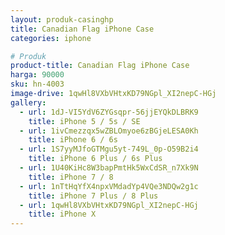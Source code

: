 ```yaml
---
layout: produk-casinghp
title: Canadian Flag iPhone Case
categories: iphone

# Produk
product-title: Canadian Flag iPhone Case
harga: 90000
sku: hn-4003
image-drive: 1qwHl8VXbVHtxKD79NGpl_XI2nepC-HGj
gallery:
  - url: 1dJ-VI5YdV6ZYGsqpr-56jjEYQkDLBRK9
    title: iPhone 5 / 5s / SE
  - url: 1ivCmezzqx5wZBLOmyoe6zBGjeLESA0Kh
    title: iPhone 6 / 6s
  - url: 1S7yyMJfoGTMgu5yt-749L_0p-O59B2i4
    title: iPhone 6 Plus / 6s Plus
  - url: 1U40KiHc8W3bapPmtHk5WxCdSR_n7Xk9N
    title: iPhone 7 / 8
  - url: 1nTtHqYfX4npxVMdadYp4VQe3NDQw2g1c
    title: iPhone 7 Plus / 8 Plus
  - url: 1qwHl8VXbVHtxKD79NGpl_XI2nepC-HGj
    title: iPhone X
---
```

